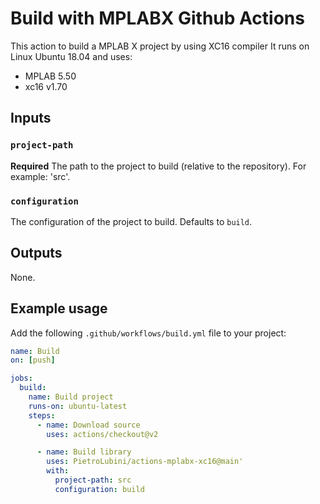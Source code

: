 # Build with MPLABX Github Actions

This action to build a MPLAB X project by using XC16 compiler
It runs on Linux Ubuntu 18.04 and uses:

- MPLAB 5.50
- xc16 v1.70

## Inputs

### `project-path`

**Required** The path to the project to build (relative to the repository). For example: 'src'.

### `configuration`

The configuration of the project to build. Defaults to `build`.

## Outputs

None.

## Example usage

Add the following `.github/workflows/build.yml` file to your project:

```yaml
name: Build
on: [push]

jobs:
  build:
    name: Build project
    runs-on: ubuntu-latest
    steps:
      - name: Download source
        uses: actions/checkout@v2

      - name: Build library
        uses: PietroLubini/actions-mplabx-xc16@main'
        with:
          project-path: src
          configuration: build
```